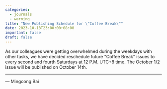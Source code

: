 ```yaml
---
categories:
  - journals
  - warning
title: "New Publishing Schedule for \"Coffee Break\""
date: 2023-10-13T23:00:00+08:00
important: false
draft: false
---
```


As our colleagues were getting overwhelmed during the weekdays with other tasks, we have decided reschedule future "Coffee Break" issues to every second and fourth Saturdays at 12 P.M. UTC+8 time. The October 1/2 issue will be published on October 14th.

---

— Mingcong Bai
